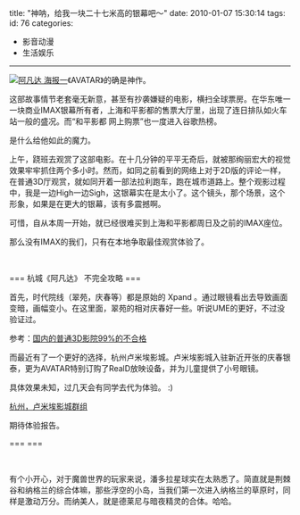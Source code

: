 title: "神呐，给我一块二十七米高的银幕吧～"
date: 2010-01-07 15:30:14
tags:
id: 76
categories:
  - 影音动漫
  - 生活娱乐
---

[![阿凡达 海报一](http://static.flickr.com/2488/4252730693_c1c7fc05b6.jpg)](http://www.flickr.com/photos/83074021@N00/4252730693/ "阿凡达 海报一")《AVATAR》的确是神作。

这部故事情节老套毫无新意，甚至有抄袭嫌疑的电影，横扫全球票房。在华东唯一一块商业IMAX银幕所有者，上海和平影都的售票大厅里，出现了连日排队如火车站一般的盛况。而“和平影都 网上购票”也一度进入谷歌热榜。

是什么给他如此的魔力。

上午，跷班去观赏了这部电影。在十几分钟的平平无奇后，就被那绚丽宏大的视觉效果牢牢抓住两个多小时。然而，如同之前看到的网络上对于2D版的评论一样，在普通3D厅观赏，就如同开着一部法拉利跑车，跑在城市道路上。整个观影过程中，我是一边High一边Sigh，这银幕实在是太小了。这个镜头，那个场景，这个形象，如果是在更大的银幕，该有多震撼啊。

可惜，自从本周一开始，就已经很难买到上海和平影都周日及之前的IMAX座位。

那么没有IMAX的我们，只有在本地争取最佳观赏体验了。

&#160;

=== 杭城《阿凡达》 不完全攻略 ===

首先，时代院线（翠苑，庆春等）都是原始的 Xpand 。通过眼镜看出去导致画面变暗，画幅变小。在这里面，翠苑的相对庆春好一些。听说UME的更好，不过没验证过。

参考：[国内的普通3D影院99%的不合格](http://www.douban.com/group/topic/9346411/)

而最近有了一个更好的选择，杭州卢米埃影城。卢米埃影城入驻新近开张的庆春银泰，更为AVATAR特别订购了RealD放映设备，并为儿童提供了小号眼镜。

具体效果未知，过几天会有同学去代为体验。 :)

[杭州，卢米埃影城群组](http://www.mtime.com/group/lumiere/)

期待体验报告。

=== === 

&#160;

有个小开心，对于魔兽世界的玩家来说，潘多拉星球实在太熟悉了。简直就是荆棘谷和纳格兰的综合体嘛，那些浮空的小岛，当我们第一次进入纳格兰的草原时，同样是激动万分。而纳美人，就是德莱尼与暗夜精灵的合体。哈哈。